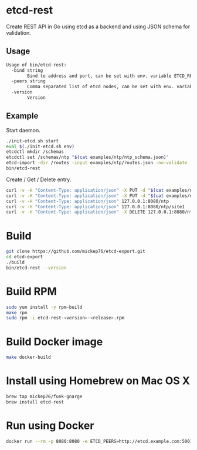 # etcd-rest

Create REST API in Go using etcd as a backend and using JSON schema for validation.

## Usage

```bash
Usage of bin/etcd-rest:
  -bind string
    	Bind to address and port, can be set with env. variable ETCD_REST_BIND (default "127.0.0.1:8080")
  -peers string
    	Comma separated list of etcd nodes, can be set with env. variable ETCD_PEERS (default "http://127.0.0.1:4001,http://127.0.0.1:2379")
  -version
    	Version
```

## Example

Start daemon.

```bash
./init-etcd.sh start
eval $(./init-etcd.sh env)
etcdctl mkdir /schemas
etcdctl set /schemas/ntp "$(cat examples/ntp/ntp_schema.json)"
etcd-import -dir /routes -input examples/ntp/routes.json -no-validate
bin/etcd-rest
```

Create / Get / Delete entry.

```bash
curl -v -H "Content-Type: application/json" -X PUT -d "$(cat examples/ntp/ntp-site1.json)" 127.0.0.1:8080/ntp/site1
curl -v -H "Content-Type: application/json" -X PUT -d "$(cat examples/ntp/ntp-site2.json)" 127.0.0.1:8080/ntp/site2
curl -v -H "Content-Type: application/json" 127.0.0.1:8080/ntp
curl -v -H "Content-Type: application/json" 127.0.0.1:8080/ntp/site1
curl -v -H "Content-Type: application/json" -X DELETE 127.0.0.1:8080/ntp/site1
```

# Build

```bash
git clone https://github.com/mickep76/etcd-export.git
cd etcd-export
./build
bin/etcd-rest --version
```

# Build RPM

```bash
sudo yum install -y rpm-build
make rpm
sudo rpm -i etcd-rest-<version>-<release>.rpm
```

# Build Docker image

```bash
make docker-build
```

# Install using Homebrew on Mac OS X

```bash
brew tap mickep76/funk-gnarge
brew install etcd-rest
```

# Run using Docker

```bash
docker run --rm -p 8080:8080 -e ETCD_PEERS=http://etcd.example.com:5001 mickep76/etcd-rest:latest
